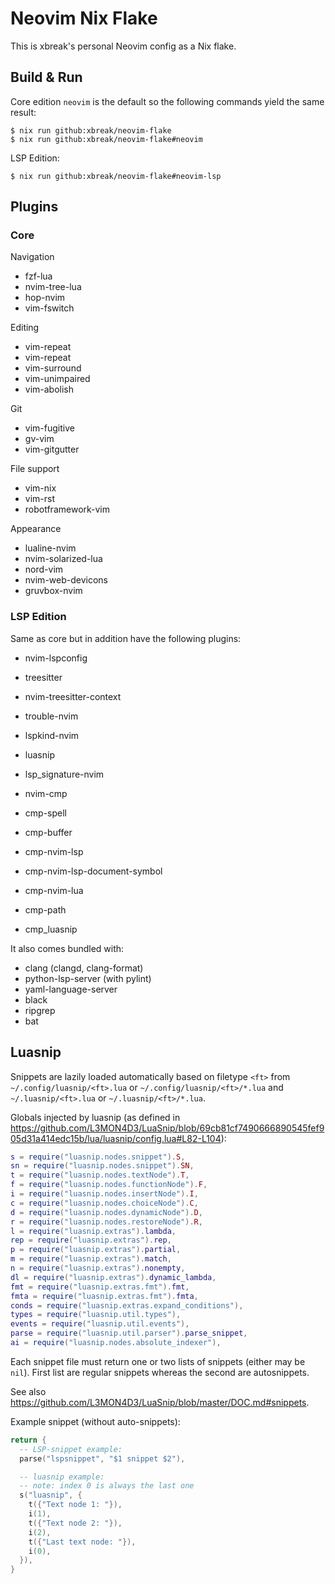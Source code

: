 # Neovim Nix Flake

This is xbreak's personal Neovim config as a Nix flake.

## Build & Run

Core edition `neovim` is the default so the following commands yield the same result:

```console
$ nix run github:xbreak/neovim-flake
$ nix run github:xbreak/neovim-flake#neovim
```

LSP Edition:

```console
$ nix run github:xbreak/neovim-flake#neovim-lsp
```

## Plugins

### Core

Navigation

- fzf-lua
- nvim-tree-lua
- hop-nvim
- vim-fswitch


Editing

- vim-repeat
- vim-repeat
- vim-surround
- vim-unimpaired
- vim-abolish

Git

- vim-fugitive
- gv-vim
- vim-gitgutter

File support

- vim-nix
- vim-rst
- robotframework-vim

Appearance

- lualine-nvim
- nvim-solarized-lua
- nord-vim
- nvim-web-devicons
- gruvbox-nvim

### LSP Edition

Same as core but in addition have the following plugins:

- nvim-lspconfig
- treesitter
- nvim-treesitter-context
- trouble-nvim
- lspkind-nvim
- luasnip
- lsp_signature-nvim

- nvim-cmp
- cmp-spell
- cmp-buffer
- cmp-nvim-lsp
- cmp-nvim-lsp-document-symbol
- cmp-nvim-lua
- cmp-path
- cmp_luasnip

It also comes bundled with:

- clang (clangd, clang-format)
- python-lsp-server (with pylint)
- yaml-language-server
- black
- ripgrep
- bat

## Luasnip

Snippets are lazily loaded automatically based on filetype `<ft>` from `~/.config/luasnip/<ft>.lua`
or `~/.config/luasnip/<ft>/*.lua` and `~/.luasnip/<ft>.lua` or `~/.luasnip/<ft>/*.lua`.

Globals injected by luasnip (as defined in
https://github.com/L3MON4D3/LuaSnip/blob/69cb81cf7490666890545fef905d31a414edc15b/lua/luasnip/config.lua#L82-L104):

```lua
s = require("luasnip.nodes.snippet").S,
sn = require("luasnip.nodes.snippet").SN,
t = require("luasnip.nodes.textNode").T,
f = require("luasnip.nodes.functionNode").F,
i = require("luasnip.nodes.insertNode").I,
c = require("luasnip.nodes.choiceNode").C,
d = require("luasnip.nodes.dynamicNode").D,
r = require("luasnip.nodes.restoreNode").R,
l = require("luasnip.extras").lambda,
rep = require("luasnip.extras").rep,
p = require("luasnip.extras").partial,
m = require("luasnip.extras").match,
n = require("luasnip.extras").nonempty,
dl = require("luasnip.extras").dynamic_lambda,
fmt = require("luasnip.extras.fmt").fmt,
fmta = require("luasnip.extras.fmt").fmta,
conds = require("luasnip.extras.expand_conditions"),
types = require("luasnip.util.types"),
events = require("luasnip.util.events"),
parse = require("luasnip.util.parser").parse_snippet,
ai = require("luasnip.nodes.absolute_indexer"),
```

Each snippet file must return one or two lists of snippets (either may be `nil`). First list are
regular snippets whereas the second are autosnippets.

See also https://github.com/L3MON4D3/LuaSnip/blob/master/DOC.md#snippets.

Example snippet (without auto-snippets):

```lua
return {
  -- LSP-snippet example:
  parse("lspsnippet", "$1 snippet $2"),

  -- luasnip example:
  -- note: index 0 is always the last one
  s("luasnip", {
    t({"Text node 1: "}),
    i(1),
    t({"Text node 2: "}),
    i(2),
    t({"Last text node: "}),
    i(0),
  }),
}
```

